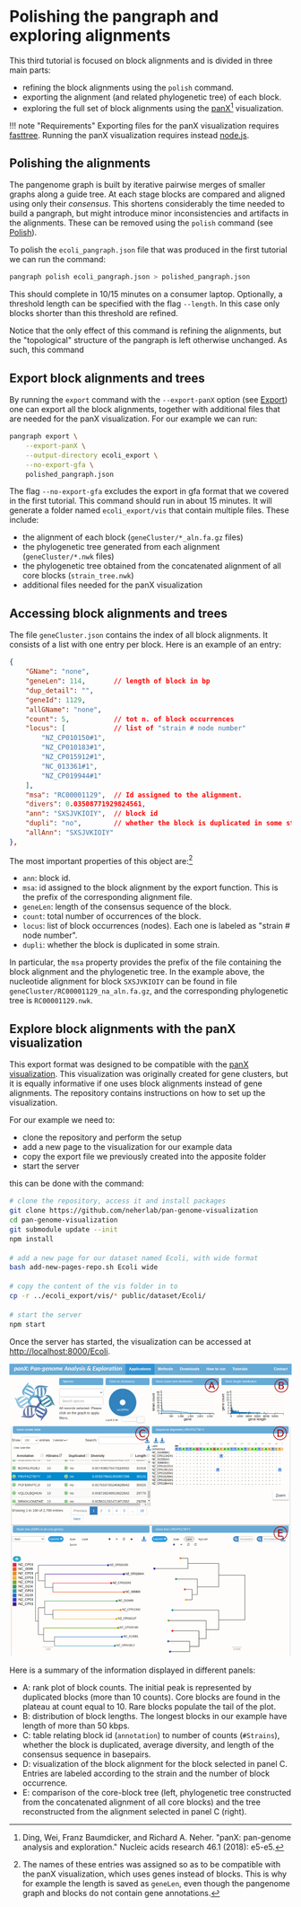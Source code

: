 # Polishing the pangraph and exploring alignments

This third tutorial is focused on block alignments and is divided in three main parts:
- refining the block alignments using the `polish` command.
- exporting the alignment (and related phylogenetic tree) of each block.
- exploring the full set of block alignments using the [panX](https://pangenome.org/)[^1] visualization.

[^1]: Ding, Wei, Franz Baumdicker, and Richard A. Neher. "panX: pan-genome analysis and exploration." Nucleic acids research 46.1 (2018): e5-e5.

!!! note "Requirements"
    Exporting files for the panX visualization requires [fasttree](http://www.microbesonline.org/fasttree). Running the panX visualization requires instead [node.js](https://nodejs.org/en/).

## Polishing the alignments

The pangenome graph is built by iterative pairwise merges of smaller graphs along a guide tree. At each stage blocks are compared and aligned using only their _consensus_. This shortens considerably the time needed to build a pangraph, but might introduce minor inconsistencies and artifacts in the alignments. These can be removed using the `polish` command (see [Polish](@ref)).

To polish the `ecoli_pangraph.json` file that was produced in the first tutorial we can run the command:

```bash
pangraph polish ecoli_pangraph.json > polished_pangraph.json
```

This should complete in 10/15 minutes on a consumer laptop. Optionally, a threshold length can be specified with the flag `--length`. In this case only blocks shorter than this threshold are refined.

Notice that the only effect of this command is refining the alignments, but the "topological" structure of the pangraph is left otherwise unchanged. As such, this command 

## Export block alignments and trees

By running the `export` command with the `--export-panX` option (see [Export](@ref)) one can export all the block alignments, together with additional files that are needed for the panX visualization. For our example we can run:

```bash
pangraph export \
    --export-panX \
    --output-directory ecoli_export \
    --no-export-gfa \
    polished_pangraph.json
```

The flag `--no-export-gfa` excludes the export in gfa format that we covered in the first tutorial. This command should run in about 15 minutes. It will generate a folder named `ecoli_export/vis` that contain multiple files. These include:
- the alignment of each block (`geneCluster/*_aln.fa.gz` files)
- the phylogenetic tree generated from each alignment (`geneCluster/*.nwk` files)
- the phylogenetic tree obtained from the concatenated alignment of all core blocks (`strain_tree.nwk`)
- additional files needed for the panX visualization


## Accessing block alignments and trees

The file `geneCluster.json` contains the index of all block alignments. It consists of a list with one entry per block. Here is an example of an entry:

```json
{
    "GName": "none",
    "geneLen": 114,       // length of block in bp
    "dup_detail": "",
    "geneId": 1129,
    "allGName": "none",
    "count": 5,           // tot n. of block occurrences
    "locus": [            // list of "strain # node number"
        "NZ_CP010150#1",
        "NZ_CP010183#1",
        "NZ_CP015912#1",
        "NC_013361#1",
        "NZ_CP019944#1"
    ],
    "msa": "RC00001129",  // Id assigned to the alignment.
    "divers": 0.03508771929824561,
    "ann": "SXSJVKIOIY",  // block id
    "dupli": "no",        // whether the block is duplicated in some strains
    "allAnn": "SXSJVKIOIY"
},
```

The most important properties of this object are:[^2]
- `ann`: block id.
- `msa`: id assigned to the block alignment by the export function. This is the prefix of the corresponding alignment file.
- `geneLen`: length of the consensus sequence of the block.
- `count`: total number of occurrences of the block.
- `locus`: list of block occurrences (nodes). Each one is labeled as "strain # node number".
- `dupli`: whether the block is duplicated in some strain.

[^2]: The names of these entries was assigned so as to be compatible with the panX visualization, which uses genes instead of blocks. This is why for example the length is saved as `geneLen`, even though the pangenome graph and blocks do not contain gene annotations.

In particular, the `msa` property provides the prefix of the file containing the block alignment and the phylogenetic tree. In the example above, the nucleotide alignment for block `SXSJVKIOIY` can be found in file `geneCluster/RC00001129_na_aln.fa.gz`, and the corresponding phylogenetic tree is `RC00001129.nwk`.


## Explore block alignments with the panX visualization

This export format was designed to be compatible with the [panX visualization](https://github.com/neherlab/pan-genome-visualization). This visualization was originally created for gene clusters, but it is equally informative if one uses block alignments instead of gene alignments. The repository contains instructions on how to set up the visualization.

For our example we need to:
- clone the repository and perform the setup
- add a new page to the visualization for our example data
- copy the export file we previously created into the apposite folder
- start the server

this can be done with the command:

```bash
# clone the repository, access it and install packages
git clone https://github.com/neherlab/pan-genome-visualization 
cd pan-genome-visualization
git submodule update --init
npm install

# add a new page for our dataset named Ecoli, with wide format
bash add-new-pages-repo.sh Ecoli wide

# copy the content of the vis folder in to
cp -r ../ecoli_export/vis/* public/dataset/Ecoli/

# start the server
npm start
```

Once the server has started, the visualization can be accessed at <http://localhost:8000/Ecoli>.

![img](../assets/panx_visualization.png)

Here is a summary of the information displayed in different panels:

- A: rank plot of block counts. The initial peak is represented by duplicated blocks (more than 10 counts). Core blocks are found in the plateau at count equal to 10. Rare blocks populate the tail of the plot.
- B: distribution of block lengths. The longest blocks in our example have length of more than 50 kbps.
- C: table relating block id (`annotation`) to number of counts (`#Strains`), whether the block is duplicated, average diversity, and length of the consensus sequence in basepairs.
- D: visualization of the block alignment for the block selected in panel C. Entries are labeled according to the strain and the number of block occurrence.
- E: comparison of the core-block tree (left, phylogenetic tree constructed from the concatenated alignment of all core blocks) and the tree reconstructed from the alignment selected in panel C (right).




